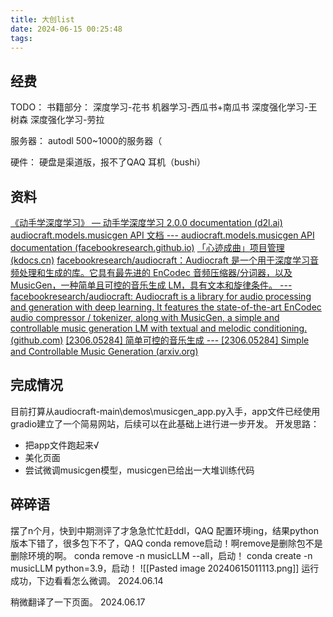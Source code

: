```yaml
---
title: 大创list
date: 2024-06-15 00:25:48
tags:
---
```

## 经费
TODO：
书籍部分：
深度学习-花书
机器学习-西瓜书+南瓜书
深度强化学习-王树森
深度强化学习-劳拉

服务器：
autodl 500~1000的服务器（

硬件：
硬盘是渠道版，报不了QAQ
耳机（bushi）

## 资料
[《动手学深度学习》 — 动手学深度学习 2.0.0 documentation (d2l.ai)](https://zh-v2.d2l.ai/index.html)
[audiocraft.models.musicgen API 文档 --- audiocraft.models.musicgen API documentation (facebookresearch.github.io)](https://facebookresearch.github.io/audiocraft/api_docs/audiocraft/models/musicgen.html#audiocraft.models.musicgen.MusicGen)
[「心迹成曲」项目管理 (kdocs.cn)](https://www.kdocs.cn/l/cvvVO4QKXdRF)
[facebookresearch/audiocraft：Audiocraft 是一个用于深度学习音频处理和生成的库。它具有最先进的 EnCodec 音频压缩器/分词器，以及 MusicGen，一种简单且可控的音乐生成 LM，具有文本和旋律条件。 --- facebookresearch/audiocraft: Audiocraft is a library for audio processing and generation with deep learning. It features the state-of-the-art EnCodec audio compressor / tokenizer, along with MusicGen, a simple and controllable music generation LM with textual and melodic conditioning. (github.com)](https://github.com/facebookresearch/audiocraft)
[[2306.05284] 简单可控的音乐生成 --- [2306.05284] Simple and Controllable Music Generation (arxiv.org)](https://arxiv.org/abs/2306.05284)


## 完成情况
目前打算从audiocraft-main\\demos\\musicgen_app.py入手，app文件已经使用gradio建立了一个简易网站，后续可以在此基础上进行进一步开发。
开发思路：
- 把app文件跑起来√
- 美化页面
- 尝试微调musicgen模型，musicgen已给出一大堆训练代码


## 碎碎语
摆了n个月，快到中期测评了才急急忙忙赶ddl，QAQ
配置环境ing，结果python版本下错了，很多包下不了，QAQ
conda remove启动！啊remove是删除包不是删除环境的啊。
conda remove -n musicLLM --all，启动！
conda create -n musicLLM python=3.9，启动！
![[Pasted image 20240615011113.png]]
运行成功，下边看看怎么微调。
2024.06.14

稍微翻译了一下页面。
2024.06.17